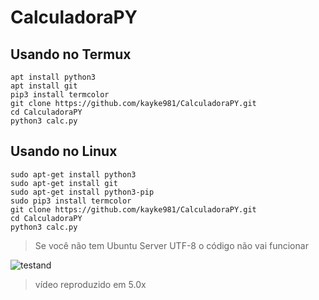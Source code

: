 # CalculadoraPY 

## Usando no Termux 
``` 
apt install python3 
apt install git 
pip3 install termcolor 
git clone https://github.com/kayke981/CalculadoraPY.git 
cd CalculadoraPY 
python3 calc.py 
``` 

## Usando no Linux 
``` 
sudo apt-get install python3 
sudo apt-get install git 
sudo apt-get install python3-pip 
sudo pip3 install termcolor 
git clone https://github.com/kayke981/CalculadoraPY.git 
cd CalculadoraPY 
python3 calc.py 
``` 
> Se você não tem Ubuntu Server UTF-8 o código não vai funcionar 

![testand](https://media.discordapp.net/attachments/795130563916595270/900576750977843250/ezgif.com-gif-maker_2.gif) 
> vídeo reproduzido em 5.0x
